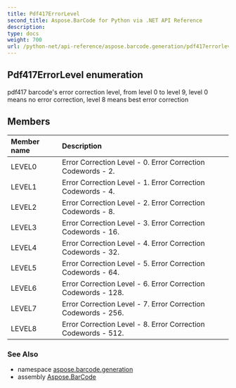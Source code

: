 ```yaml
---
title: Pdf417ErrorLevel
second_title: Aspose.BarCode for Python via .NET API Reference
description: 
type: docs
weight: 700
url: /python-net/api-reference/aspose.barcode.generation/pdf417errorlevel/
---
```


## Pdf417ErrorLevel enumeration

pdf417 barcode's error correction level, from level 0 to level 9, level 0 means no error correction, level 8 means best error correction

## Members
| Member name | Description |
| :- | :- |
|LEVEL0|Error Correction Level - 0. Error  Correction Codewords - 2.|
|LEVEL1|Error Correction Level - 1. Error  Correction Codewords - 4.|
|LEVEL2|Error Correction Level - 2. Error  Correction Codewords - 8.|
|LEVEL3|Error Correction Level - 3. Error  Correction Codewords - 16.|
|LEVEL4|Error Correction Level - 4. Error  Correction Codewords - 32.|
|LEVEL5|Error Correction Level - 5. Error  Correction Codewords - 64.|
|LEVEL6|Error Correction Level - 6. Error  Correction Codewords - 128.|
|LEVEL7|Error Correction Level - 7. Error  Correction Codewords - 256.|
|LEVEL8|Error Correction Level - 8. Error  Correction Codewords - 512.|

### See Also

* namespace [aspose.barcode.generation](/barcode/python-net/api-reference/aspose.barcode.generation/)
* assembly [Aspose.BarCode](/barcode/python-net/api-reference/)

